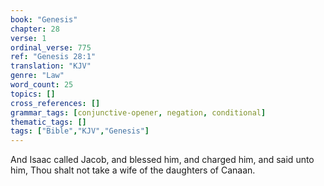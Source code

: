 ```yaml
---
book: "Genesis"
chapter: 28
verse: 1
ordinal_verse: 775
ref: "Genesis 28:1"
translation: "KJV"
genre: "Law"
word_count: 25
topics: []
cross_references: []
grammar_tags: [conjunctive-opener, negation, conditional]
thematic_tags: []
tags: ["Bible","KJV","Genesis"]
---
```

And Isaac called Jacob, and blessed him, and charged him, and said unto him, Thou shalt not take a wife of the daughters of Canaan.

